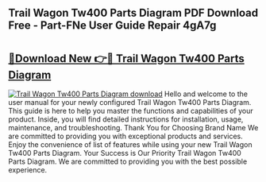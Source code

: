 ## Trail Wagon Tw400 Parts Diagram PDF Download Free - Part-FNe User Guide Repair 4gA7g

# <h2><a href="http://dfjwar.blite.top/?on=Trail+Wagon+Tw400+Parts+Diagram">🔗Download New 👉🔴 Trail Wagon Tw400 Parts Diagram</a></h2>

[![Trail Wagon Tw400 Parts Diagram download](https://i.imgur.com/lujVjoI.png)](http://dfjwar.blite.top/?on=Trail+Wagon+Tw400+Parts+Diagram)
Hello and welcome to the user manual for your newly configured Trail Wagon Tw400 Parts Diagram. This guide is here to help you master the functions and capabilities of your product. Inside, you will find detailed instructions for installation, usage, maintenance, and troubleshooting. Thank You for Choosing Brand Name We are committed to providing you with exceptional products and services. Enjoy the convenience of list of features while using your new Trail Wagon Tw400 Parts Diagram. Your Success is Our Priority Trail Wagon Tw400 Parts Diagram. We are committed to providing you with the best possible experience.
